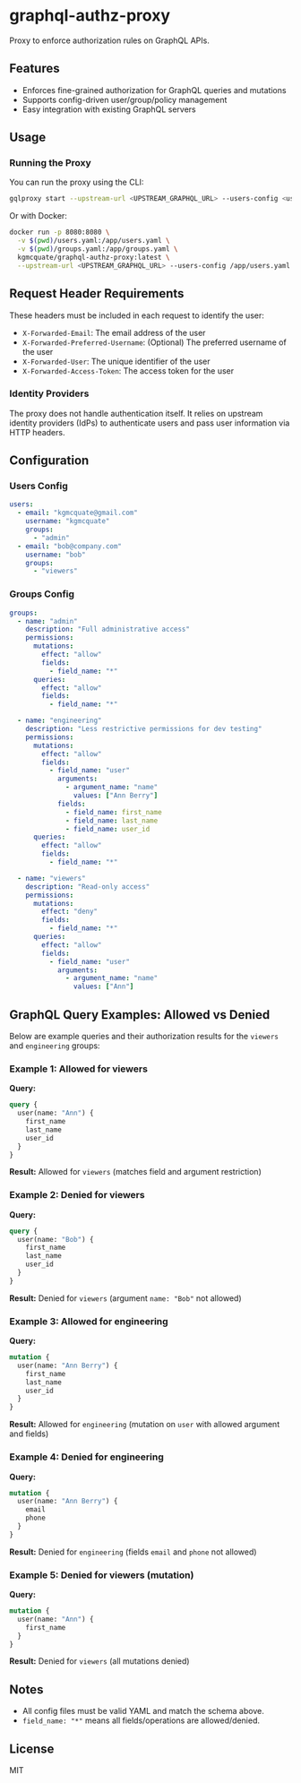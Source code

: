 # graphql-authz-proxy

Proxy to enforce authorization rules on GraphQL APIs.

## Features

- Enforces fine-grained authorization for GraphQL queries and mutations
- Supports config-driven user/group/policy management
- Easy integration with existing GraphQL servers

## Usage

### Running the Proxy

You can run the proxy using the CLI:

```bash
gqlproxy start --upstream-url <UPSTREAM_GRAPHQL_URL> --users-config <users.yaml> --groups-config <groups.yaml>
```

Or with Docker:

```bash
docker run -p 8080:8080 \
  -v $(pwd)/users.yaml:/app/users.yaml \
  -v $(pwd)/groups.yaml:/app/groups.yaml \
  kgmcquate/graphql-authz-proxy:latest \
  --upstream-url <UPSTREAM_GRAPHQL_URL> --users-config /app/users.yaml --groups-config /app/groups.yaml
```

## Request Header Requirements
These headers must be included in each request to identify the user:
  - `X-Forwarded-Email`: The email address of the user
  - `X-Forwarded-Preferred-Username`: (Optional) The preferred username of the user
  - `X-Forwarded-User`: The unique identifier of the user
  - `X-Forwarded-Access-Token`: The access token for the user

### Identity Providers
The proxy does not handle authentication itself. It relies on upstream identity providers (IdPs) to authenticate users and pass user information via HTTP headers.

## Configuration

### Users Config

```yaml
users:
  - email: "kgmcquate@gmail.com"
    username: "kgmcquate"
    groups:
      - "admin"
  - email: "bob@company.com"
    username: "bob"
    groups:
      - "viewers"
```

### Groups Config

```yaml
groups:
  - name: "admin"
    description: "Full administrative access"
    permissions:
      mutations:
        effect: "allow"
        fields:
          - field_name: "*"
      queries:
        effect: "allow"
        fields:
          - field_name: "*"

  - name: "engineering"
    description: "Less restrictive permissions for dev testing"
    permissions:
      mutations:
        effect: "allow"
        fields:
          - field_name: "user"
            arguments:
              - argument_name: "name"
                values: ["Ann Berry"]
            fields:
              - field_name: first_name
              - field_name: last_name
              - field_name: user_id
      queries:
        effect: "allow"
        fields:
          - field_name: "*"

  - name: "viewers"
    description: "Read-only access"
    permissions:
      mutations:
        effect: "deny"
        fields:
          - field_name: "*"
      queries:
        effect: "allow"
        fields:
          - field_name: "user"
            arguments:
              - argument_name: "name"
                values: ["Ann"]
```

## GraphQL Query Examples: Allowed vs Denied

Below are example queries and their authorization results for the `viewers` and `engineering` groups:

### Example 1: Allowed for viewers

**Query:**

```graphql
query {
  user(name: "Ann") {
    first_name
    last_name
    user_id
  }
}
```

**Result:** Allowed for `viewers` (matches field and argument restriction)

### Example 2: Denied for viewers

**Query:**

```graphql
query {
  user(name: "Bob") {
    first_name
    last_name
    user_id
  }
}
```

**Result:** Denied for `viewers` (argument `name: "Bob"` not allowed)

### Example 3: Allowed for engineering

**Query:**

```graphql
mutation {
  user(name: "Ann Berry") {
    first_name
    last_name
    user_id
  }
}
```

**Result:** Allowed for `engineering` (mutation on `user` with allowed argument and fields)

### Example 4: Denied for engineering

**Query:**

```graphql
mutation {
  user(name: "Ann Berry") {
    email
    phone
  }
}
```

**Result:** Denied for `engineering` (fields `email` and `phone` not allowed)

### Example 5: Denied for viewers (mutation)

**Query:**

```graphql
mutation {
  user(name: "Ann") {
    first_name
  }
}
```

**Result:** Denied for `viewers` (all mutations denied)

## Notes

- All config files must be valid YAML and match the schema above.
- `field_name: "*"` means all fields/operations are allowed/denied.

## License

MIT